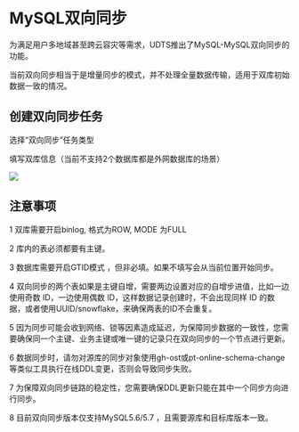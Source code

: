 

# MySQL双向同步

为满足用户多地域甚至跨云容灾等需求，UDTS推出了MySQL-MySQL双向同步的功能。

当前双向同步相当于是增量同步的模式，并不处理全量数据传输，适用于双库初始数据一致的情况。


## 创建双向同步任务

选择“双向同步”任务类型

填写双库信息（当前不支持2个数据库都是外网数据库的场景）

![](http://antman-docs.cn-bj.ufileos.com/createtype4.png)


## 注意事项

1 双库需要开启binlog, 格式为ROW, MODE 为FULL

2 库内的表必须都要有主键。

3 数据库需要开启GTID模式 ，但非必填。如果不填写会从当前位置开始同步。

4 双向同步的两个表如果是主键自增，需要两边设置对应的自增步进值，比如一边使用奇数 ID，一边使用偶数 ID，这样数据记录创建时，不会出现同样 ID 的数据，或者使用UUID/snowflake，来确保两表的ID不会重复。

5 因为同步可能会收到网络、锁等因素造成延迟，为保障同步数据的一致性，您需要确保同一个主键、业务主键或唯一键的记录只在双向同步的一个节点进行更新。

6 数据同步时，请勿对源库的同步对象使用gh-ost或pt-online-schema-change等类似工具执行在线DDL变更，否则会导致同步失败。

7 为保障双向同步链路的稳定性，您需要确保DDL更新只能在其中一个同步方向进行同步。

8 目前双向同步版本仅支持MySQL5.6/5.7 ，且需要源库和目标库版本一致。
